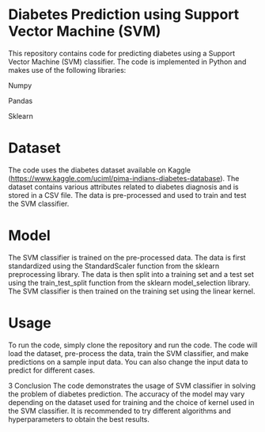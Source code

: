 # Diabetes Prediction using Support Vector Machine (SVM)
This repository contains code for predicting diabetes using a Support Vector Machine (SVM) classifier. The code is implemented in Python and makes use of the following libraries:

Numpy

Pandas

Sklearn

# Dataset
The code uses the diabetes dataset available on Kaggle (https://www.kaggle.com/uciml/pima-indians-diabetes-database). The dataset contains various attributes related to diabetes diagnosis and is stored in a CSV file. The data is pre-processed and used to train and test the SVM classifier.

# Model
The SVM classifier is trained on the pre-processed data. The data is first standardized using the StandardScaler function from the sklearn preprocessing library. The data is then split into a training set and a test set using the train_test_split function from the sklearn model_selection library. The SVM classifier is then trained on the training set using the linear kernel.

# Usage
To run the code, simply clone the repository and run the code. The code will load the dataset, pre-process the data, train the SVM classifier, and make predictions on a sample input data. You can also change the input data to predict for different cases.

3 Conclusion
The code demonstrates the usage of SVM classifier in solving the problem of diabetes prediction. The accuracy of the model may vary depending on the dataset used for training and the choice of kernel used in the SVM classifier. It is recommended to try different algorithms and hyperparameters to obtain the best results.

